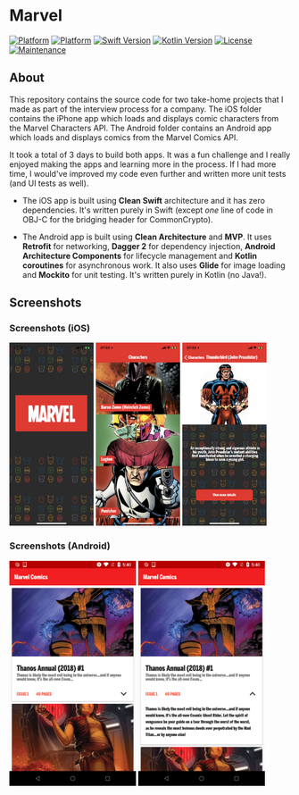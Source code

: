 # Marvel

[![Platform](https://img.shields.io/badge/platform-iOS-lightgrey.svg?style=flat)](http://www.apple.com/ios/) [![Platform](https://img.shields.io/badge/platform-Android-lightgrey.svg?style=flat)](http://www.apple.com/ios/) [![Swift Version](https://img.shields.io/badge/Swift-4.1-orange.svg)]() [![Kotlin Version](https://img.shields.io/badge/Kotlin-1.2.40-orange.svg)]() [![License](https://img.shields.io/badge/License-LGPL%20v3-blue.svg)](https://opensource.org/licenses/Apache-2.0) [![Maintenance](https://img.shields.io/maintenance/yes/2018.svg)]()

## About

This repository contains the source code for two take-home projects that I made as part of the interview process for a company. The iOS folder contains the iPhone app which loads and displays comic characters from the Marvel Characters API. The Android folder contains an Android app which loads and displays comics from the Marvel Comics API.

It took a total of 3 days to build both apps. It was a fun challenge and I really enjoyed making the apps and learning more in the process. If I had more time, I would've improved my code even further and written more unit tests (and UI tests as well).

- The iOS app is built using **Clean Swift** architecture and it has zero dependencies. It's written purely in Swift (except *one* line of code in OBJ-C for the bridging header for CommonCrypto).

- The Android app is built using **Clean Architecture** and **MVP**. It uses **Retrofit** for networking, **Dagger 2** for dependency injection, **Android Architecture Components** for lifecycle management and **Kotlin coroutines** for asynchronous work. It also uses **Glide** for image loading and **Mockito** for unit testing. It's written purely in Kotlin (no Java!).

## Screenshots

### Screenshots (iOS)

<img src="Screenshots/iOS/Screenshot_1.png" width="30%"></img> <img src="Screenshots/iOS/Screenshot_2.png" width="30%"></img> <img src="Screenshots/iOS/Screenshot_3.png" width="30%"></img>

### Screenshots (Android)

<img src="Screenshots/Android/Screenshot_1.png" width="45%"></img> <img src="Screenshots/Android/Screenshot_2.png" width="45%"></img>

